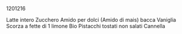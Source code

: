 1201216

Latte intero
Zucchero
Amido per dolci (Amido di mais)
bacca Vaniglia
Scorza a fette di 1 limone Bio
Pistacchi tostati non salati
Cannella
